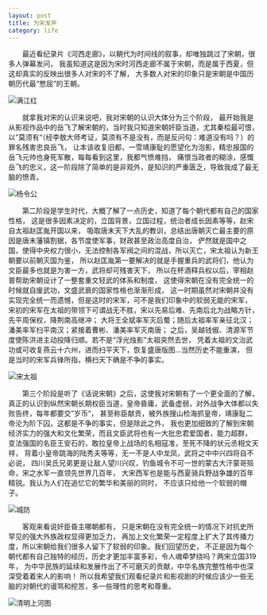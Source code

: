 ```yaml
---
layout: post
title: 为宋发声
category: life
---
```

&#8195;&#8195;最近看纪录片《河西走廊》，以朝代为时间线的叙事，却唯独跳过了宋朝，很多人弹幕发问，
我虽知道这是因为宋时河西走廊不属于宋朝，而是属于西夏，但这却真实的反映出很多人对宋的不了解，
大多数人对宋的印象只是宋朝是中国历朝历代最“憋屈”的王朝。

![满江红](http://www.laughitover.com/assets/images/2018/song/20180809151609470.jpg)

&#8195;&#8195;就拿我对宋的认识来说吧，我对宋朝的认识大体分为三个阶段，
最开始我是从影视作品中的岳飞了解宋朝的，当时我只知道宋朝奸臣当道，尤其秦桧最可恨，
以”莫须有“（经李敖大师考证，莫须有不是没有，而是反问句：难道没有吗？）的罪名残害忠良岳飞，
让本该收复旧都，一雪靖康耻的愿望化为泡影，精忠报国的岳飞元帅也身死军散，每每看到这里，我都气愤难挡，
痛恨当政者的糊涂，感慨岳飞的忠义，这一阶段除了简单的是非观外，是知识的严重匮乏，导致我成了最无脑的愤青。

![杨令公](http://www.laughitover.com/assets/images/2018/song/20180809151642324.jpg)

&#8195;&#8195;第二阶段是学生时代，大概了解了一点历史，知道了每个朝代都有自己的国家性格，
这是很多因素决定的，立国背景，立国过程，统治者成长因素等等，赵宋自太祖赵匡胤开国以来，
吸取唐末天下大乱的教训，总结出唐朝灭亡最主要的原因是唐末藩镇割据，各节度使军事，财政甚至政治高度自治，
俨然就是国中之国，使得中央权力很小，无法控制各军阀之间的混战，所以灭亡，宋太祖认为新王朝要以前朝灭国为鉴，
所以赵匡胤第一要解决的就是手握重兵的武将们，他认为文臣最多也就是为害一方，武将却可残害天下，
所以在杯酒释兵权以后，宰相赵普帮助宋朝设计了一整套重文轻武的体系和制度，
这使得宋朝在没有完全统一的时候就自废武功，文盛武衰的国家性格也渐渐形成，
这一时期虽然对宋朝并没有实现完全统一而遗憾，但是这时的宋军，可不是我们印象中的软弱无能的宋军，
宋初的宋军在太祖的带领下可谓战无不胜，宋以先易后难、先南后北为战略方针，先平周保权，降荆南高继冲；
大将王全斌率军灭后蜀；随后太祖率军亲征北汉；潘美率军扫平南汉；紧接着曹彬、潘美率军灭南唐；
之后，吴越钱俶、清源军节度使陈洪进主动投降归顺。若不是“浮光烛影”太祖突然去世，
凭着太祖的文治武功或可收复燕云十六州，进而扫平天下，恢复盛唐版图...当然历史不能重演，
但是当时的宋军兵锋所指，横扫天下确是不争的事实。

![宋太祖](http://www.laughitover.com/assets/images/2018/song/20180809151013912.jpg)

&#8195;&#8195;第三个阶段是听了《话说宋朝》之后，这使我对宋朝有了一个更全面的了解，
真正的认识到纵然宋朝长期权臣当道，皇帝昏庸，武备虚弱，对外战争大体都以失败告终，每年都要交”岁币“，
甚至称臣献贡，被外族搜山检海抓皇帝，靖康耻二帝沦为阶下囚，这都是不争的事实，但是除此之外，
我也更加细致的了解到宋朝经济实力的强大和文化繁荣，而且文臣武将也有一大批忠君爱国者，能力超群，
变法强国的名臣王安石的，敢拉皇帝上战场的名相寇准，至死不降的状元丞相文天祥，
背着小皇帝跳海的陆秀夫等等，无一不是人中龙凤，武将之中中兴四将自不必说，
四川吴氏兄弟更是让敌人望川兴叹，钓鱼城令不可一世的蒙古大汗蒙哥殒命，宋之水军一直领先世界几百年，
大宋西军也是能与西夏骑兵野战争雄的百年精锐。我认为人们在追忆它的繁华和美丽的同时，
不应该只给他一个软弱的帽子。

![城防](http://www.laughitover.com/assets/images/2018/song/20180809151856437.jpg)

&#8195;&#8195;客观来看说奸臣昏主哪朝都有，
只是宋朝在没有完全统一的情况下对抗史所罕见的强大外族政权显得更加乏力，
再加上文化繁荣一定程度上扩大了其传播力度，所以宋朝给我们很多人留下了软弱的印象。我们回望历史，
不正是因为每个朝代都有自己独特的经历，历史才更加丰富多彩，令人魂牵梦绕吗？两宋立国319年，
为中华民族的延续和发展作出了不可磨灭的贡献，中华名族完整性格中也深深受着着宋人的影响！
所以我希望我们观看纪录片和影视剧的时候应该少一些无脑的对朝代的谩骂和挖苦，多一些理性的思考和尊重。

![清明上河图](http://www.laughitover.com/assets/images/2018/song/20180809150845517.jpg)